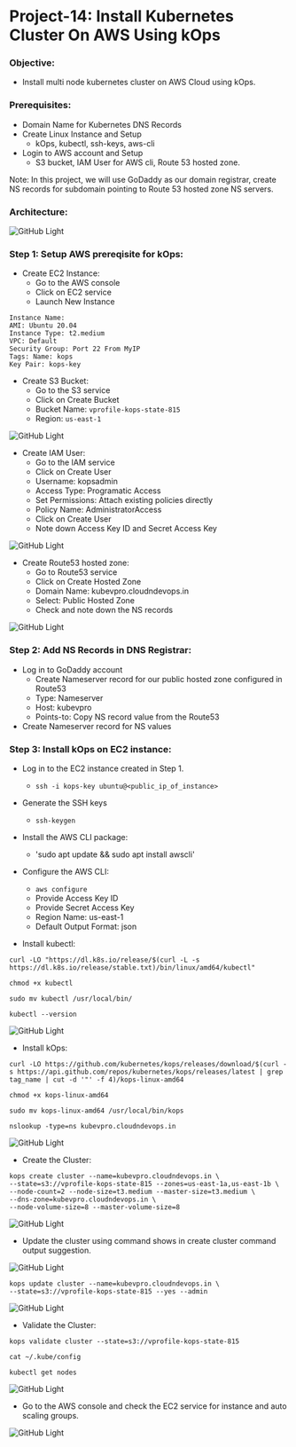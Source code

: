 # Project-14: Install Kubernetes Cluster On AWS Using kOps

### Objective:
- Install multi node kubernetes cluster on AWS Cloud using kOps.

### Prerequisites:
- Domain Name for Kubernetes DNS Records
- Create Linux Instance and Setup
  - kOps, kubectl, ssh-keys, aws-cli
- Login to AWS account and Setup
  - S3 bucket, IAM User for AWS cli, Route 53 hosted zone.

Note: In this project, we will use GoDaddy as our domain registrar, create NS records for subdomain pointing to Route 53 hosted zone NS servers.


### Architecture:

![GitHub Light](./snaps/pro-14-kops-aws.drawio2.png)


### Step 1: Setup AWS prereqisite for kOps:

- Create EC2 Instance:
  - Go to the AWS console
  - Click on EC2 service 
  - Launch New Instance
```
Instance Name: 
AMI: Ubuntu 20.04 
Instance Type: t2.medium
VPC: Default 
Security Group: Port 22 From MyIP 
Tags: Name: kops
Key Pair: kops-key 
```

- Create S3 Bucket:
  - Go to the S3 service 
  - Click on Create Bucket
  - Bucket Name: `vprofile-kops-state-815`
  - Region: `us-east-1`

![GitHub Light](./snaps/pro-14-s3-bucket.png)

- Create IAM User: 
  - Go to the IAM service 
  - Click on Create User
  - Username: kopsadmin
  - Access Type: Programatic Access
  - Set Permissions: Attach existing policies directly
  - Policy Name: AdministratorAccess
  - Click on Create User
  - Note down Access Key ID and Secret Access Key 

![GitHub Light](./snaps/pro-14-iam-user.png)

- Create Route53 hosted zone:
  - Go to Route53 service
  - Click on Create Hosted Zone 
  - Domain Name: kubevpro.cloudndevops.in
  - Select: Public Hosted Zone 
  - Check and note down the NS records 

![GitHub Light](./snaps/pro-14-public-hosted-zone.png)


### Step 2: Add NS Records in DNS Registrar:
- Log in to GoDaddy account 
  - Create Nameserver record for our public hosted zone configured in Route53 
  - Type: Nameserver
  - Host: kubevpro
  - Points-to: Copy NS record value from the Route53 
- Create Nameserver record for NS values 


### Step 3: Install kOps on EC2 instance:
- Log in to the EC2 instance created in Step 1.
  - `ssh -i kops-key ubuntu@<public_ip_of_instance>`

- Generate the SSH keys 
  - `ssh-keygen`

- Install the AWS CLI package:
  - 'sudo apt update && sudo apt install awscli'

- Configure the AWS CLI:
  - `aws configure`
  - Provide Access Key ID
  - Provide Secret Access Key
  - Region Name: us-east-1
  - Default Output Format: json 

- Install kubectl:
```
curl -LO "https://dl.k8s.io/release/$(curl -L -s https://dl.k8s.io/release/stable.txt)/bin/linux/amd64/kubectl"

chmod +x kubectl

sudo mv kubectl /usr/local/bin/

kubectl --version
```

![GitHub Light](./snaps/pro-14-kubectl-setup.png)

- Install kOps:

```
curl -LO https://github.com/kubernetes/kops/releases/download/$(curl -s https://api.github.com/repos/kubernetes/kops/releases/latest | grep tag_name | cut -d '"' -f 4)/kops-linux-amd64

chmod +x kops-linux-amd64

sudo mv kops-linux-amd64 /usr/local/bin/kops

nslookup -type=ns kubevpro.cloudndevops.in

```
![GitHub Light](./snaps/pro-14-kops-setup.png)


- Create the Cluster:

```
kops create cluster --name=kubevpro.cloudndevops.in \
--state=s3://vprofile-kops-state-815 --zones=us-east-1a,us-east-1b \
--node-count=2 --node-size=t3.medium --master-size=t3.medium \
--dns-zone=kubevpro.cloudndevops.in \
--node-volume-size=8 --master-volume-size=8 
```

![GitHub Light](./snaps/pro-14-cluster-create-cmd.png)


- Update the cluster using command shows in create cluster command output suggestion.

![GitHub Light](./snaps/pro-14-cluster-create-op.png)


```
kops update cluster --name=kubevpro.cloudndevops.in \
--state=s3://vprofile-kops-state-815 --yes --admin 
```

![GitHub Light](./snaps/pro-14-update-cluster-cmd.png)


- Validate the Cluster:
```
kops validate cluster --state=s3://vprofile-kops-state-815

cat ~/.kube/config 

kubectl get nodes
```

![GitHub Light](./snaps/pro-14-kops-final-op-1.png)


- Go to the AWS console and check the EC2 service for instance and auto scaling groups.

![GitHub Light](./snaps/pro-14-final-ec2-instances.png)
